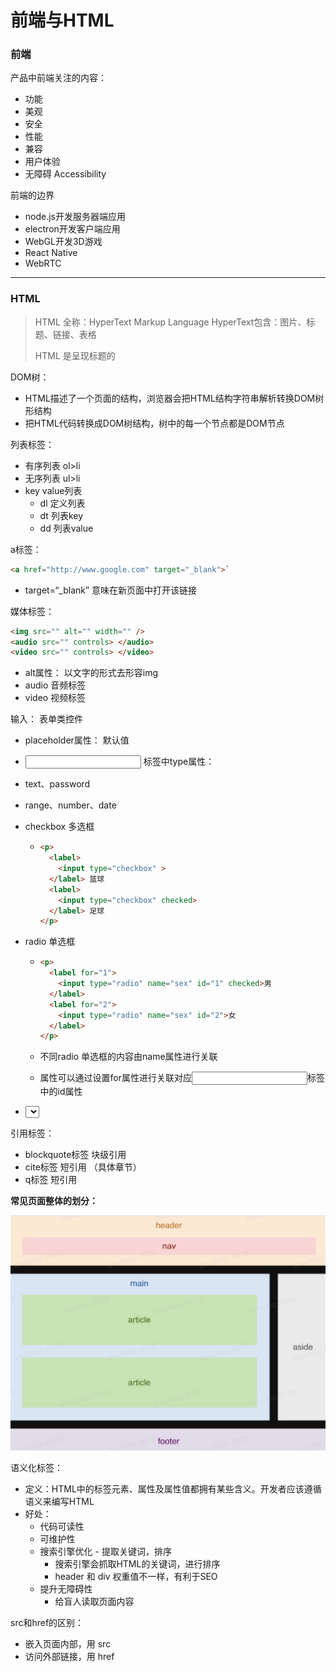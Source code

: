 #  前端与HTML



### 前端

产品中前端关注的内容：

- 功能
- 美观
- 安全
- 性能
- 兼容
- 用户体验
- 无障碍 Accessibility



前端的边界

- node.js开发服务器端应用
- electron开发客户端应用
- WebGL开发3D游戏
- React Native
- WebRTC

---



### HTML

> HTML 全称：HyperText Markup Language               HyperText包含：图片、标题、链接、表格
>
> HTML 是呈现标题的



DOM树：

- HTML描述了一个页面的结构，浏览器会把HTML结构字符串解析转换DOM树形结构
- 把HTML代码转换成DOM树结构，树中的每一个节点都是DOM节点



列表标签：

- 有序列表 ol>li
- 无序列表 ul>li
- key value列表
  - dl 定义列表
  - dt 列表key
  - dd 列表value



a标签：

```HTML
<a href="http://www.google.com" target="_blank">`
```

- target=“_blank” 意味在新页面中打开该链接



媒体标签：

```HTML
<img src="" alt="" width="" />
<audio src="" controls> </audio>
<video src="" controls> </video>
```



- alt属性： 以文字的形式去形容img
- audio 音频标签
- video 视频标签



输入： 表单类控件

- placeholder属性： 默认值

-  <input> 标签中type属性：

  - text、password

  - range、number、date

  - checkbox 多选框

    - ```HTML 
      <p>
        <label>
          <input type="checkbox" >
        </label> 篮球
        <label>
          <input type="checkbox" checked>
        </label> 足球
      </p>
      ```

  - radio 单选框

    - ```HTML
      <p>
        <label for="1">
          <input type="radio" name="sex" id="1" checked>男
        </label>
        <label for="2">
          <input type="radio" name="sex" id="2">女
        </label>
      </p>
      ```

    - 不同radio 单选框的内容由name属性进行关联
    - <label>属性可以通过设置for属性进行关联对应<input>标签中的id属性

-  <select>  下拉标签



引用标签：

- blockquote标签 块级引用
- cite标签 短引用 （具体章节）
- q标签 短引用



**常见页面整体的划分：**

![](https://raw.githubusercontent.com/lesenelir/ByteDance-WebCampers/master/01-HTML/pic/pic01.png)



语义化标签：

- 定义：HTML中的标签元素、属性及属性值都拥有某些含义。开发者应该遵循语义来编写HTML
- 好处：
  - 代码可读性
  - 可维护性
  - 搜索引擎优化 - 提取关键词，排序
    - 搜索引擎会抓取HTML的关键词，进行排序
    - header 和 div 权重值不一样，有利于SEO
  - 提升无障碍性
    - 给盲人读取页面内容



src和href的区别：

- 嵌入页面内部，用 src
- 访问外部链接，用 href
